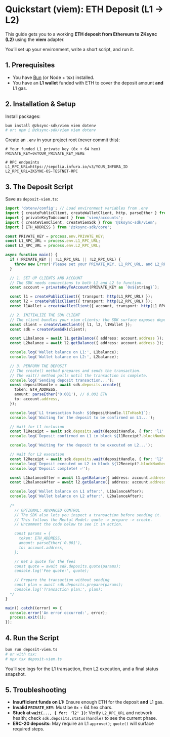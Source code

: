 # Quickstart (viem): ETH Deposit (L1 → L2)

This guide gets you to a working **ETH deposit from Ethereum to ZKsync (L2)** using the **viem** adapter.

You’ll set up your environment, write a short script, and run it.

## 1. Prerequisites

- You have [Bun](https://bun.sh/) (or Node + tsx) installed.
- You have an **L1 wallet** funded with ETH to cover the deposit amount **and** L1 gas.

## 2. Installation & Setup

Install packages:

```bash
bun install @zksync-sdk/viem viem dotenv
# or: npm i @zksync-sdk/viem viem dotenv
````

Create an `.env` in your project root (never commit this):

```env
# Your funded L1 private key (0x + 64 hex)
PRIVATE_KEY=0xYOUR_PRIVATE_KEY_HERE

# RPC endpoints
L1_RPC_URL=https://sepolia.infura.io/v3/YOUR_INFURA_ID
L2_RPC_URL=ZKSYNC-OS-TESTNET-RPC
```

## 3. The Deposit Script

Save as `deposit-viem.ts`:

```ts
import 'dotenv/config'; // Load environment variables from .env
import { createPublicClient, createWalletClient, http, parseEther } from 'viem';
import { privateKeyToAccount } from 'viem/accounts';
import { createViemClient, createViemSdk } from '@zksync-sdk/viem';
import { ETH_ADDRESS } from '@zksync-sdk/core';

const PRIVATE_KEY = process.env.PRIVATE_KEY;
const L1_RPC_URL = process.env.L1_RPC_URL;
const L2_RPC_URL = process.env.L2_RPC_URL;

async function main() {
  if (!PRIVATE_KEY || !L1_RPC_URL || !L2_RPC_URL) {
    throw new Error('Please set your PRIVATE_KEY, L1_RPC_URL, and L2_RPC_URL in a .env file');
  }

  // 1. SET UP CLIENTS AND ACCOUNT
  // The SDK needs connections to both L1 and L2 to function.
  const account = privateKeyToAccount(PRIVATE_KEY as `0x${string}`);

  const l1 = createPublicClient({ transport: http(L1_RPC_URL) });
  const l2 = createPublicClient({ transport: http(L2_RPC_URL) });
  const l1Wallet = createWalletClient({ account, transport: http(L1_RPC_URL) });

  // 2. INITIALIZE THE SDK CLIENT
  // The client bundles your viem clients; the SDK surface exposes deposits/withdrawals helpers.
  const client = createViemClient({ l1, l2, l1Wallet });
  const sdk = createViemSdk(client);

  const L1balance = await l1.getBalance({ address: account.address });
  const L2balance = await l2.getBalance({ address: account.address });

  console.log('Wallet balance on L1:', L1balance);
  console.log('Wallet balance on L2:', L2balance);

  // 3. PERFORM THE DEPOSIT
  // The create() method prepares and sends the transaction.
  // The wait() method polls until the transaction is complete.
  console.log('Sending deposit transaction...');
  const depositHandle = await sdk.deposits.create({
    token: ETH_ADDRESS,
    amount: parseEther('0.001'), // 0.001 ETH
    to: account.address,
  });

  console.log(`L1 transaction hash: ${depositHandle.l1TxHash}`);
  console.log('Waiting for the deposit to be confirmed on L1...');

  // Wait for L1 inclusion
  const l1Receipt = await sdk.deposits.wait(depositHandle, { for: 'l1' });
  console.log(`Deposit confirmed on L1 in block ${l1Receipt?.blockNumber}`);

  console.log('Waiting for the deposit to be executed on L2...');

  // Wait for L2 execution
  const l2Receipt = await sdk.deposits.wait(depositHandle, { for: 'l2' });
  console.log(`Deposit executed on L2 in block ${l2Receipt?.blockNumber}`);
  console.log('Deposit complete! ✅');

  const L1balanceAfter = await l1.getBalance({ address: account.address });
  const L2balanceAfter = await l2.getBalance({ address: account.address });

  console.log('Wallet balance on L1 after:', L1balanceAfter);
  console.log('Wallet balance on L2 after:', L2balanceAfter);
  
  /*
    // OPTIONAL: ADVANCED CONTROL
    // The SDK also lets you inspect a transaction before sending it.
    // This follows the Mental Model: quote -> prepare -> create.
    // Uncomment the code below to see it in action.

    const params = {
      token: ETH_ADDRESS,
      amount: parseEther('0.001'),
      to: account.address,
    };

    // Get a quote for the fees
    const quote = await sdk.deposits.quote(params);
    console.log('Fee quote:', quote);

    // Prepare the transaction without sending
    const plan = await sdk.deposits.prepare(params);
    console.log('Transaction plan:', plan);
  */
}

main().catch((error) => {
  console.error('An error occurred:', error);
  process.exit(1);
});
```

## 4. Run the Script

```bash
bun run deposit-viem.ts
# or with tsx:
# npx tsx deposit-viem.ts
```

You’ll see logs for the L1 transaction, then L2 execution, and a final status snapshot.

## 5. Troubleshooting

* **Insufficient funds on L1:** Ensure enough ETH for the deposit **and** L1 gas.
* **Invalid `PRIVATE_KEY`:** Must be `0x` + 64 hex chars.
* **Stuck at `wait(..., { for: 'l2' })`:** Verify `L2_RPC_URL` and network health; check `sdk.deposits.status(handle)` to see the current phase.
* **ERC-20 deposits:** May require an L1 `approve()`; `quote()` will surface required steps.
